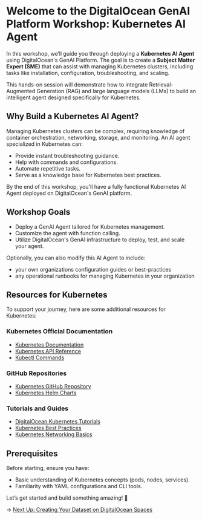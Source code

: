 # Welcome to the DigitalOcean GenAI Platform Workshop: Kubernetes AI Agent

In this workshop, we’ll guide you through deploying a **Kubernetes AI Agent** using DigitalOcean's GenAI Platform. The goal is to create a **Subject Matter Expert (SME)** that can assist with managing Kubernetes clusters, including tasks like installation, configuration, troubleshooting, and scaling.

This hands-on session will demonstrate how to integrate Retrieval-Augmented Generation (RAG) and large language models (LLMs) to build an intelligent agent designed specifically for Kubernetes.

## Why Build a Kubernetes AI Agent?

Managing Kubernetes clusters can be complex, requiring knowledge of container orchestration, networking, storage, and monitoring. An AI agent specialized in Kubernetes can:

- Provide instant troubleshooting guidance.
- Help with commands and configurations.
- Automate repetitive tasks.
- Serve as a knowledge base for Kubernetes best practices.

By the end of this workshop, you'll have a fully functional Kubernetes AI Agent deployed on DigitalOcean's GenAI platform.

## Workshop Goals

- Deploy a GenAI Agent tailored for Kubernetes management.
- Customize the agent with function calling.
- Utilize DigitalOcean's GenAI infrastructure to deploy, test, and scale your agent.

Optionally, you can also modify this AI Agent to include:

- your own organizations configuration guides or best-practices
- any operational runbooks for managing Kubernetes in your organization

## Resources for Kubernetes

To support your journey, here are some additional resources for Kubernetes:

### Kubernetes Official Documentation

- [Kubernetes Documentation](https://kubernetes.io/docs/)
- [Kubernetes API Reference](https://kubernetes.io/docs/reference/)
- [Kubectl Commands](https://kubernetes.io/docs/reference/kubectl/)

### GitHub Repositories

- [Kubernetes GitHub Repository](https://github.com/kubernetes/kubernetes)
- [Kubernetes Helm Charts](https://github.com/helm/charts)

### Tutorials and Guides

- [DigitalOcean Kubernetes Tutorials](https://www.digitalocean.com/community/tags/kubernetes)
- [Kubernetes Best Practices](https://kubernetes.io/docs/concepts/best-practices/)
- [Kubernetes Networking Basics](https://kubernetes.io/docs/concepts/services-networking/)

## Prerequisites

Before starting, ensure you have:

- Basic understanding of Kubernetes concepts (pods, nodes, services).
- Familiarity with YAML configurations and CLI tools.

Let’s get started and build something amazing! 🚀

→ [Next Up: Creating Your Dataset on DigitalOcean Spaces](./STEP1_SPACES_DATASET.md)
